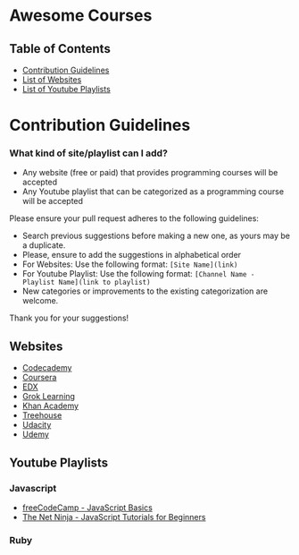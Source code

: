 # Awesome Courses

## Table of Contents

- [Contribution Guidelines](#contribution-guidelines)
- [List of Websites](#websites)
- [List of Youtube Playlists](#youtube-playlists)
# Contribution Guidelines

### What kind of site/playlist can I add?

- Any website (free or paid) that provides programming courses will be accepted
- Any Youtube playlist that can be categorized as a programming course will be accepted

Please ensure your pull request adheres to the following guidelines:

- Search previous suggestions before making a new one, as yours may be a duplicate.
- Please, ensure to add the suggestions in alphabetical order
- For Websites: Use the following format: `[Site Name](link)`
- For Youtube Playlist: Use the following format: `[Channel Name - Playlist Name](link to playlist)`
- New categories or improvements to the existing categorization are welcome.




Thank you for your suggestions!

## Websites

* [Codecademy](https://www.codecademy.com)
* [Coursera](https://www.coursera.org/)
* [EDX](https://www.edx.org/)
* [Grok Learning](https://www.groklearning.com)
* [Khan Academy](https://www.khanacademy.org/)
* [Treehouse](https://teamtreehouse.com/)
* [Udacity](https://www.udacity.com/)
* [Udemy](https://www.udemy.com)



## Youtube Playlists

### Javascript

* [freeCodeCamp - JavaScript Basics](https://www.youtube.com/playlist?list=PLWKjhJtqVAbk2qRZtWSzCIN38JC_NdhW5)
* [The Net Ninja - JavaScript Tutorials for Beginners](https://www.youtube.com/playlist?list=PL4cUxeGkcC9i9Ae2D9Ee1RvylH38dKuET)

### Ruby
